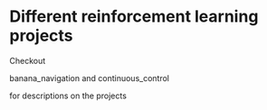 # Different reinforcement learning projects 

Checkout 

banana_navigation and continuous_control 

for descriptions on the projects 

